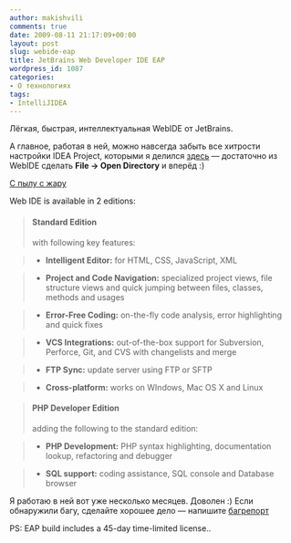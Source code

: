 ```yaml
---
author: makishvili
comments: true
date: 2009-08-11 21:17:09+00:00
layout: post
slug: webide-eap
title: JetBrains Web Developer IDE EAP
wordpress_id: 1087
categories:
- О технологиях
tags:
- IntelliJIDEA
---
```


Лёгкая, быстрая, интеллектуальная WebIDE от JetBrains.

А главное, работая в ней, можно навсегда забыть все хитрости настройки IDEA Project, которыми я делился [здесь](http://makishvili.com/2009/02/verstka-v-intellijidea-1/) — достаточно из WebIDE сделать **File -> Open Directory** и вперёд :)

[С пылу с жару](http://www.jetbrains.net/confluence/display/WI/Web+IDE+EAP)


> 
Web IDE is available in 2 editions:

 
> 
> #### Standard Edition
> 
> with following key features:

> 
> 

>   * **Intelligent Editor:** for HTML, CSS, JavaScript, XML
> 

>   * **Project and Code Navigation:** specialized project views, file structure views and quick jumping between files, classes, methods and usages
> 

>   * **Error-Free Coding:** on-the-fly code analysis, error highlighting and quick fixes
> 

>   * **VCS Integrations:** out-of-the-box support for Subversion, Perforce, Git, and CVS with changelists and merge
> 

>   * **FTP Sync:** update server using FTP or SFTP
> 

>   * **Cross-platform:** works on WIndows, Mac OS X and Linux
> 




> 
> #### PHP Developer Edition
> 
> adding the following to the standard edition:

> 
> 

>   * **PHP Development:** PHP syntax highlighting, documentation lookup, refactoring and debugger
> 

>   * **SQL support:** coding assistance, SQL console and Database browser
> 





Я работаю в ней вот уже несколько месяцев. Доволен :)
Если обнаружили багу, сделайте хорошее дело — напишите [багрепорт](http://www.jetbrains.net/jira/browse/WI)



PS: EAP build includes a 45-day time-limited license..
